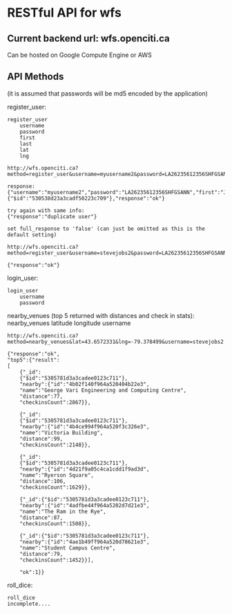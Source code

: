 RESTful API for wfs
===


Current backend url: wfs.openciti.ca
---

Can be hosted on Google Compute Engine or AWS


API Methods
---

(it is assumed that passwords will be md5 encoded by the application)

register_user:

    register_user
        username
        password
        first
        last
        lat
        lng  

    http://wfs.openciti.ca?method=register_user&username=myusername2&password=LA26235612356SHFGSANN&first=Joe&last=Blow&lat=49.0&lng=-78.0&full_response=true

    response:
    {"username":"myusername2","password":"LA26235612356SHFGSANN","first":"Joe","last":"Blow","lat":"49.0","lng":"-78.0","_id":{"$id":"530538d23a3cadf50223c709"},"response":"ok"}

    try again with same info:
    {"response":"duplicate user"}

    set full_response to 'false' (can just be omitted as this is the default setting)

    http://wfs.openciti.ca?method=register_user&username=stevejobs2&password=LA26235612356SHFGSANN&first=Steve&last=Jobs&lat=49.0&lng=-78.0&full_response=false

    {"response":"ok"}



login_user:

    login_user
        username
        password


nearby_venues (top 5 returned with distances and check in stats):
    nearby_venues
        latitude
        longitude
        username

    http://wfs.openciti.ca?method=nearby_venues&lat=43.6572331&lng=-79.378499&username=stevejobs2

    {"response":"ok",
    "top5":{"result":
    [
        {"_id":
        {"$id":"5305781d3a3cadee0123c711"},
        "nearby":{"id":"4b02f140f964a520404b22e3",
        "name":"George Vari Engineering and Computing Centre",
        "distance":77,
        "checkinsCount":2867}},

        {"_id":
        {"$id":"5305781d3a3cadee0123c711"},
        "nearby":{"id":"4b4ce994f964a520f3c326e3",
        "name":"Victoria Building",
        "distance":99,
        "checkinsCount":2148}},

        {"_id":
        {"$id":"5305781d3a3cadee0123c711"},
        "nearby":{"id":"4d21f9a05c4ca1cdd1f9ad3d",
        "name":"Ryerson Square",
        "distance":106,
        "checkinsCount":1629}},

        {"_id":{"$id":"5305781d3a3cadee0123c711"},
        "nearby":{"id":"4adfbe44f964a5202d7d21e3",
        "name":"The Ram in the Rye",
        "distance":87,
        "checkinsCount":1508}},

        {"_id":{"$id":"5305781d3a3cadee0123c711"},
        "nearby":{"id":"4ae1b49ff964a520d78621e3",
        "name":"Student Campus Centre",
        "distance":79,
        "checkinsCount":1452}}],

        "ok":1}}

roll_dice:
    
    roll_dice
    incomplete....
